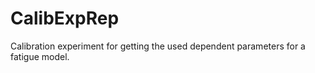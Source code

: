# CalibExpRep
Calibration experiment for getting the used dependent parameters for a fatigue model.
